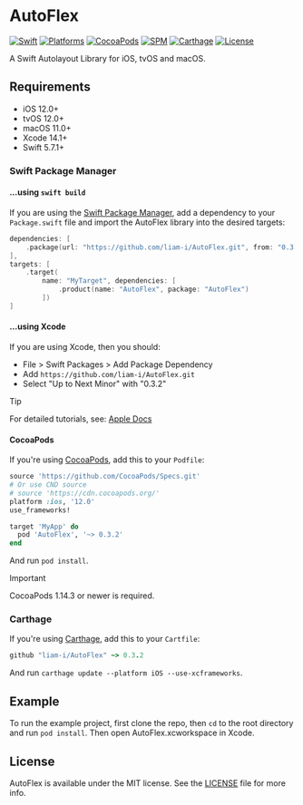 # AutoFlex

<!-- [![CI Status](https://img.shields.io/travis/Liam/AutoFlex.svg?style=flat)](https://travis-ci.org/Liam/AutoFlex) -->
[![Swift](https://img.shields.io/badge/Swift-5.7_5.8_5.9_5.10-orange?style=flat-square)](https://img.shields.io/badge/Swift-5.7_5.8_5.9_5.10-Orange?style=flat-square)
[![Platforms](https://img.shields.io/badge/Platforms-iOS_tvOS_macOS-yellowgreen?style=flat-square)](https://img.shields.io/badge/Platforms-iOS_tvOS_macOS-Green?style=flat-square)
[![CocoaPods](https://img.shields.io/cocoapods/v/AutoFlex.svg?style=flat)](https://cocoapods.org/pods/AutoFlex)
[![SPM](https://img.shields.io/badge/SPM-supported-DE5C43.svg?style=flat)](https://swift.org/package-manager)
[![Carthage](https://img.shields.io/badge/Carthage-supported-4BC51D.svg?style=flat-square)](https://github.com/Carthage/Carthage)
[![License](https://img.shields.io/cocoapods/l/AutoFlex.svg?style=flat)](https://github.com/liam-i/AutoFlex/blob/main/LICENSE)
<!--[![Doc](https://img.shields.io/badge/Swift-Doc-DE5C43.svg?style=flat)](https://liam-i.github.io/AutoFlex/main/documentation/autoflex) -->

A Swift Autolayout Library for iOS, tvOS and macOS.

## Requirements

* iOS 12.0+
* tvOS 12.0+
* macOS 11.0+ 
* Xcode 14.1+
* Swift 5.7.1+

### Swift Package Manager

#### ...using `swift build`

If you are using the [Swift Package Manager](https://www.swift.org/documentation/package-manager), add a dependency to your `Package.swift` file and import the AutoFlex library into the desired targets:
```swift
dependencies: [
    .package(url: "https://github.com/liam-i/AutoFlex.git", from: "0.3.2")
],
targets: [
    .target(
        name: "MyTarget", dependencies: [
            .product(name: "AutoFlex", package: "AutoFlex")
        ])
]
```

#### ...using Xcode

If you are using Xcode, then you should:

- File > Swift Packages > Add Package Dependency
- Add `https://github.com/liam-i/AutoFlex.git`
- Select "Up to Next Minor" with "0.3.2"

> [!TIP]
> For detailed tutorials, see: [Apple Docs](https://developer.apple.com/documentation/xcode/adding-package-dependencies-to-your-app)

#### CocoaPods

If you're using [CocoaPods](https://cocoapods.org), add this to your `Podfile`:

```ruby
source 'https://github.com/CocoaPods/Specs.git'
# Or use CND source
# source 'https://cdn.cocoapods.org/'
platform :ios, '12.0'
use_frameworks!

target 'MyApp' do
  pod 'AutoFlex', '~> 0.3.2'
end
```

And run `pod install`.

> [!IMPORTANT]  
> CocoaPods 1.14.3 or newer is required.

### Carthage

If you're using [Carthage](https://github.com/Carthage/Carthage), add this to your `Cartfile`:

```ruby
github "liam-i/AutoFlex" ~> 0.3.2
```

And run `carthage update --platform iOS --use-xcframeworks`.

## Example

To run the example project, first clone the repo, then `cd` to the root directory and run `pod install`. Then open AutoFlex.xcworkspace in Xcode.

## License

AutoFlex is available under the MIT license. See the [LICENSE](./LICENSE) file for more info.
